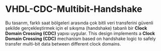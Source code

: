 # VHDL-CDC-Multibit-Handshake
Bu tasarım, farklı saat bölgeleri arasında çok bitli veri transferini güvenli şekilde gerçekleştirmek için el sıkışma (handshake) tabanlı bir **Clock Domain Crossing (CDC)** yapısı uygular.  This design implements a **Clock Domain Crossing (CDC)** mechanism based on handshake logic to safely transfer multi-bit data between different clock domains.
